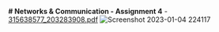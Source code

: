 **# Networks & Communication - Assignment 4** - [315638577_203283908.pdf](https://github.com/ZBenjiKe/Networks/files/10347271/315638577_203283908.pdf)
![Screenshot 2023-01-04 224117](https://user-images.githubusercontent.com/93135052/210646429-99050a2a-4ee0-48b7-abe1-e5fbb071f07b.png)
